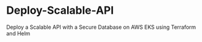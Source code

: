 # Deploy-Scalable-API
Deploy a Scalable API with a Secure Database on AWS EKS using Terraform and Helm
